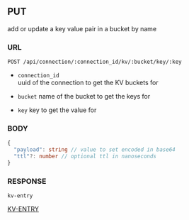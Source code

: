 
## PUT
add or update a key value pair in a bucket by name


### URL
```
POST /api/connection/:connection_id/kv/:bucket/key/:key
```
- `connection_id`  
uuid of the connection to get the KV buckets for

- `bucket`
name of the bucket to get the keys for

- `key`
key to get the value for


### BODY
```typescript
{
  "payload": string // value to set encoded in base64
  "ttl"?: number // optional ttl in nanoseconds
}
```

### RESPONSE
```
kv-entry
```
[KV-ENTRY](./def/entry.md)



